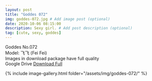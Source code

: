 ```yaml
---
layout: post
title: "Goddes 072"
img: goddes-072.jpg # Add image post (optional)
date: 2020-10-06 08:15:00
description: Sexy girl. # Add post description (optional)
tag: [cute, sexy, goddes]
---
```

Goddes No.072  
Model: 飞飞 (Fei Fei)                                  
Images in download package have full quality                    
Google Drive [Download Full](http://gestyy.com/ee477B)

{% include image-gallery.html folder="/assets/img/goddes-072/" %}
